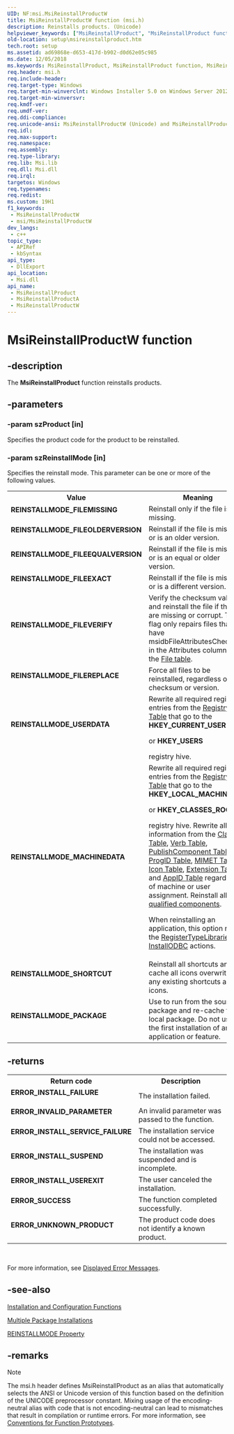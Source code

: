 ```yaml
---
UID: NF:msi.MsiReinstallProductW
title: MsiReinstallProductW function (msi.h)
description: Reinstalls products. (Unicode)
helpviewer_keywords: ["MsiReinstallProduct", "MsiReinstallProduct function", "MsiReinstallProductW", "REINSTALLMODE_FILEEQUALVERSION", "REINSTALLMODE_FILEEXACT", "REINSTALLMODE_FILEMISSING", "REINSTALLMODE_FILEOLDERVERSION", "REINSTALLMODE_FILEREPLACE", "REINSTALLMODE_FILEVERIFY", "REINSTALLMODE_MACHINEDATA", "REINSTALLMODE_PACKAGE", "REINSTALLMODE_SHORTCUT", "REINSTALLMODE_USERDATA", "_msi_msireinstallproduct", "msi/MsiReinstallProduct", "msi/MsiReinstallProductW", "setup.msireinstallproduct"]
old-location: setup\msireinstallproduct.htm
tech.root: setup
ms.assetid: ad69868e-d653-417d-b902-d0d62e05c985
ms.date: 12/05/2018
ms.keywords: MsiReinstallProduct, MsiReinstallProduct function, MsiReinstallProductA, MsiReinstallProductW, REINSTALLMODE_FILEEQUALVERSION, REINSTALLMODE_FILEEXACT, REINSTALLMODE_FILEMISSING, REINSTALLMODE_FILEOLDERVERSION, REINSTALLMODE_FILEREPLACE, REINSTALLMODE_FILEVERIFY, REINSTALLMODE_MACHINEDATA, REINSTALLMODE_PACKAGE, REINSTALLMODE_SHORTCUT, REINSTALLMODE_USERDATA, _msi_msireinstallproduct, msi/MsiReinstallProduct, msi/MsiReinstallProductA, msi/MsiReinstallProductW, setup.msireinstallproduct
req.header: msi.h
req.include-header: 
req.target-type: Windows
req.target-min-winverclnt: Windows Installer 5.0 on Windows Server 2012, Windows 8, Windows Server 2008 R2 or Windows 7. Windows Installer 4.0 or Windows Installer 4.5 on   Windows Server 2008 or Windows Vista. Windows Installer on Windows Server 2003 or Windows XP. See the Windows Installer Run-Time Requirements for information about the minimum Windows service pack that is required by a Windows Installer version.
req.target-min-winversvr: 
req.kmdf-ver: 
req.umdf-ver: 
req.ddi-compliance: 
req.unicode-ansi: MsiReinstallProductW (Unicode) and MsiReinstallProductA (ANSI)
req.idl: 
req.max-support: 
req.namespace: 
req.assembly: 
req.type-library: 
req.lib: Msi.lib
req.dll: Msi.dll
req.irql: 
targetos: Windows
req.typenames: 
req.redist: 
ms.custom: 19H1
f1_keywords:
 - MsiReinstallProductW
 - msi/MsiReinstallProductW
dev_langs:
 - c++
topic_type:
 - APIRef
 - kbSyntax
api_type:
 - DllExport
api_location:
 - Msi.dll
api_name:
 - MsiReinstallProduct
 - MsiReinstallProductA
 - MsiReinstallProductW
---
```


# MsiReinstallProductW function


## -description

The 
<b>MsiReinstallProduct</b> function reinstalls products.

## -parameters

### -param szProduct [in]

Specifies the product code for the product to be reinstalled.

### -param szReinstallMode [in]

Specifies the reinstall mode. This parameter can be one or more of the following values.

<table>
<tr>
<th>Value</th>
<th>Meaning</th>
</tr>
<tr>
<td width="40%"><a id="REINSTALLMODE_FILEMISSING"></a><a id="reinstallmode_filemissing"></a><dl>
<dt><b>REINSTALLMODE_FILEMISSING</b></dt>
</dl>
</td>
<td width="60%">
Reinstall only if the file is missing.

</td>
</tr>
<tr>
<td width="40%"><a id="REINSTALLMODE_FILEOLDERVERSION"></a><a id="reinstallmode_fileolderversion"></a><dl>
<dt><b>REINSTALLMODE_FILEOLDERVERSION</b></dt>
</dl>
</td>
<td width="60%">
Reinstall if the file is missing or is an older version.

</td>
</tr>
<tr>
<td width="40%"><a id="REINSTALLMODE_FILEEQUALVERSION"></a><a id="reinstallmode_fileequalversion"></a><dl>
<dt><b>REINSTALLMODE_FILEEQUALVERSION</b></dt>
</dl>
</td>
<td width="60%">
Reinstall if the file is missing, or is an equal or older version.

</td>
</tr>
<tr>
<td width="40%"><a id="REINSTALLMODE_FILEEXACT"></a><a id="reinstallmode_fileexact"></a><dl>
<dt><b>REINSTALLMODE_FILEEXACT</b></dt>
</dl>
</td>
<td width="60%">
Reinstall if the file is missing or is a different version.

</td>
</tr>
<tr>
<td width="40%"><a id="REINSTALLMODE_FILEVERIFY"></a><a id="reinstallmode_fileverify"></a><dl>
<dt><b>REINSTALLMODE_FILEVERIFY</b></dt>
</dl>
</td>
<td width="60%">
Verify the checksum values and reinstall the file if they are missing or corrupt. This flag only repairs files that have msidbFileAttributesChecksum in the Attributes column of the 
<a href="/windows/desktop/Msi/file-table">File table</a>.

</td>
</tr>
<tr>
<td width="40%"><a id="REINSTALLMODE_FILEREPLACE"></a><a id="reinstallmode_filereplace"></a><dl>
<dt><b>REINSTALLMODE_FILEREPLACE</b></dt>
</dl>
</td>
<td width="60%">
Force all files to be reinstalled, regardless of checksum or version.

</td>
</tr>
<tr>
<td width="40%"><a id="REINSTALLMODE_USERDATA"></a><a id="reinstallmode_userdata"></a><dl>
<dt><b>REINSTALLMODE_USERDATA</b></dt>
</dl>
</td>
<td width="60%">
Rewrite all required registry entries from the 
<a href="/windows/desktop/Msi/registry-table">Registry Table</a> that go to the <b>HKEY_CURRENT_USER</b></p>  or <b>HKEY_USERS</b></p> registry hive.

</td>
</tr>
<tr>
<td width="40%"><a id="REINSTALLMODE_MACHINEDATA"></a><a id="reinstallmode_machinedata"></a><dl>
<dt><b>REINSTALLMODE_MACHINEDATA</b></dt>
</dl>
</td>
<td width="60%">
Rewrite all required registry entries from the 
<a href="/windows/desktop/Msi/registry-table">Registry Table</a> that go to the <b>HKEY_LOCAL_MACHINE</b></p> or <b>HKEY_CLASSES_ROOT</b></p> registry hive. Rewrite all information from the 
<a href="/windows/desktop/Msi/class-table">Class Table</a>, 
<a href="/windows/desktop/Msi/verb-table">Verb Table</a>, 
<a href="/windows/desktop/Msi/publishcomponent-table">PublishComponent Table</a>, 
<a href="/windows/desktop/Msi/progid-table">ProgID Table</a>, 
<a href="/windows/desktop/Msi/mime-table">MIMET Table</a>, 
<a href="/windows/desktop/Msi/icon-table">Icon Table</a>, 
<a href="/windows/desktop/Msi/extension-table">Extension Table</a>, and 
<a href="/windows/desktop/Msi/appid-table">AppID Table</a> regardless of machine or user assignment. Reinstall all 
<a href="/windows/desktop/api/msi/nf-msi-msiprovidequalifiedcomponenta">qualified components</a>.

When reinstalling an application,  this option runs the <a href="/windows/desktop/Msi/registertypelibraries-action">RegisterTypeLibraries</a> and <a href="/windows/desktop/Msi/installodbc-action">InstallODBC</a> actions.

</td>
</tr>
<tr>
<td width="40%"><a id="REINSTALLMODE_SHORTCUT"></a><a id="reinstallmode_shortcut"></a><dl>
<dt><b>REINSTALLMODE_SHORTCUT</b></dt>
</dl>
</td>
<td width="60%">
Reinstall all shortcuts and re-cache all icons overwriting any existing shortcuts and icons.

</td>
</tr>
<tr>
<td width="40%"><a id="REINSTALLMODE_PACKAGE"></a><a id="reinstallmode_package"></a><dl>
<dt><b>REINSTALLMODE_PACKAGE</b></dt>
</dl>
</td>
<td width="60%">
Use to run from the source package and re-cache the local package. Do not use for the first installation of an application or feature.

</td>
</tr>
</table>

## -returns

<table>
<tr>
<th>Return code</th>
<th>Description</th>
</tr>
<tr>
<td width="40%">
<dl>
<dt><b>ERROR_INSTALL_FAILURE</b></dt>
</dl>
</td>
<td width="60%">
The installation failed.

</td>
</tr>
<tr>
<td width="40%">
<dl>
<dt><b>ERROR_INVALID_PARAMETER</b></dt>
</dl>
</td>
<td width="60%">
An invalid parameter was passed to the function.

</td>
</tr>
<tr>
<td width="40%">
<dl>
<dt><b>ERROR_INSTALL_SERVICE_FAILURE</b></dt>
</dl>
</td>
<td width="60%">
The installation service could not be accessed.

</td>
</tr>
<tr>
<td width="40%">
<dl>
<dt><b>ERROR_INSTALL_SUSPEND</b></dt>
</dl>
</td>
<td width="60%">
The installation was suspended and is incomplete.

</td>
</tr>
<tr>
<td width="40%">
<dl>
<dt><b>ERROR_INSTALL_USEREXIT</b></dt>
</dl>
</td>
<td width="60%">
The user canceled the installation.

</td>
</tr>
<tr>
<td width="40%">
<dl>
<dt><b>ERROR_SUCCESS</b></dt>
</dl>
</td>
<td width="60%">
The function completed successfully.

</td>
</tr>
<tr>
<td width="40%">
<dl>
<dt><b>ERROR_UNKNOWN_PRODUCT</b></dt>
</dl>
</td>
<td width="60%">
The product code does not identify a known product.

</td>
</tr>
</table>
 

For more information, see 
<a href="/windows/desktop/Msi/displayed-error-messages">Displayed Error Messages</a>.

## -see-also

<a href="/windows/desktop/Msi/installer-function-reference">Installation and Configuration Functions</a>



<a href="/windows/desktop/Msi/multiple-package-installations">Multiple Package Installations</a>



<a href="/windows/desktop/Msi/reinstallmode">REINSTALLMODE Property</a>

## -remarks

> [!NOTE]
> The msi.h header defines MsiReinstallProduct as an alias that automatically selects the ANSI or Unicode version of this function based on the definition of the UNICODE preprocessor constant. Mixing usage of the encoding-neutral alias with code that is not encoding-neutral can lead to mismatches that result in compilation or runtime errors. For more information, see [Conventions for Function Prototypes](/windows/win32/intl/conventions-for-function-prototypes).
